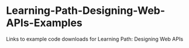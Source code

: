 # Learning-Path-Designing-Web-APIs-Examples
Links to example code downloads for Learning Path: Designing Web APIs
